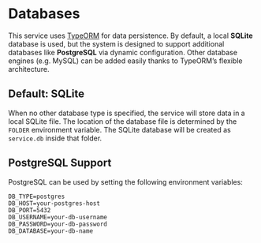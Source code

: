 # Databases

This service uses [TypeORM](https://typeorm.io/) for data persistence. By
default, a local **SQLite** database is used, but the system is designed to
support additional databases like **PostgreSQL** via dynamic configuration.
Other database engines (e.g. MySQL) can be added easily thanks to TypeORM’s
flexible architecture.

## Default: SQLite

When no other database type is specified, the service will store data in a local
SQLite file. The location of the database file is determined by the `FOLDER`
environment variable. The SQLite database will be created as `service.db` inside
that folder.

## PostgreSQL Support

PostgreSQL can be used by setting the following environment variables:

```env
DB_TYPE=postgres
DB_HOST=your-postgres-host
DB_PORT=5432
DB_USERNAME=your-db-username
DB_PASSWORD=your-db-password
DB_DATABASE=your-db-name
```
